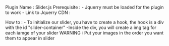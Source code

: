 Plugin Name : Slider.js
Prerequisite :
    - Jquerry must be loaded for the plugin to work
    - Link to Jquerry CDN : <script src="https://cdnjs.cloudflare.com/ajax/libs/jquery/3.2.1/jquery.min.js"></script>

How to : 
    - To initialize our slider, you have to create a hook, the hook is a div with the id "slider-container"
    -Inside the div, you will create a img tag for each iamge of your slider
    WARNING : Put your images in the order you want them to appear in slider